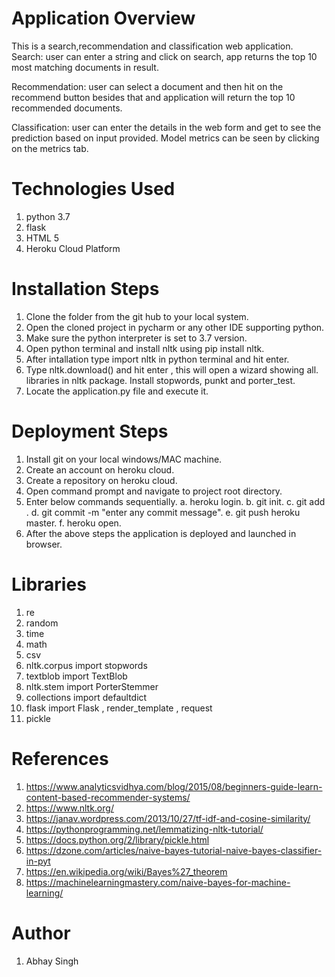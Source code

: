 # Application Overview
This is a search,recommendation and classification web application.
  Search: 
    user can enter a string and click on search, app returns the top 10 most matching 
    documents in result.
  
  Recommendation: 
    user can select a document and then hit on the recommend button besides that 
  and application will return the top 10 recommended documents.
  
  Classification: 
    user can enter the details in the web form and get to see the prediction based on
   input provided. Model metrics can be seen by clicking on the metrics tab.

# Technologies Used
1. python 3.7
2. flask 
3. HTML 5
4. Heroku Cloud Platform

# Installation Steps
1. Clone the folder from the git hub to your local system.
2. Open the cloned project in pycharm or any other IDE supporting python.
3. Make sure the python interpreter is set to  3.7 version.
4. Open python terminal and install nltk using pip install nltk.
5. After intallation type import nltk in python terminal and hit enter.
6. Type nltk.download() and hit enter , this will open a wizard showing all. 
   libraries in nltk package. Install stopwords, punkt and porter_test.
7. Locate the application.py file and execute it.

# Deployment Steps
1. Install git on your local windows/MAC machine.
2. Create an account on heroku cloud.
3. Create a repository on heroku cloud.
4. Open command prompt and navigate to project root directory.
5. Enter below commands sequentially.
  a. heroku login.
  b. git init.
  c. git add .
  d. git commit -m "enter any commit message".
  e. git push heroku master.
  f. heroku open.
6. After the above steps the application is deployed and launched in browser.

# Libraries
1. re
2. random
3. time
4. math
5. csv
6. nltk.corpus import stopwords
7. textblob import TextBlob
8. nltk.stem import PorterStemmer
9. collections import defaultdict
10. flask import Flask , render_template , request
11. pickle

# References
1. https://www.analyticsvidhya.com/blog/2015/08/beginners-guide-learn-content-based-recommender-systems/ 
2. https://www.nltk.org/ 
3. https://janav.wordpress.com/2013/10/27/tf-idf-and-cosine-similarity/
4. https://pythonprogramming.net/lemmatizing-nltk-tutorial/ 
5. https://docs.python.org/2/library/pickle.html 
6. https://dzone.com/articles/naive-bayes-tutorial-naive-bayes-classifier-in-pyt 
7. https://en.wikipedia.org/wiki/Bayes%27_theorem 
8. https://machinelearningmastery.com/naive-bayes-for-machine-learning/ 

# Author
1. Abhay Singh



